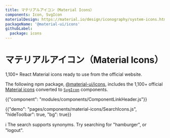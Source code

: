 ```yaml
---
title: マテリアルアイコン（Material Icons）
components: Icon, SvgIcon
materialDesign: https://material.io/design/iconography/system-icons.html
packageName: '@material-ui/icons'
githubLabel:
  package: icons
---
```


# マテリアルアイコン（Material Icons）

<p class="description">1,100+ React Material icons ready to use from the official website.</p>

The following npm package, [@material-ui/icons](https://www.npmjs.com/package/@material-ui/icons), includes the 1,100+ official [Material icons](https://material.io/tools/icons/?style=baseline) converted to [`SvgIcon`](/api/svg-icon/) components.

{{"component": "modules/components/ComponentLinkHeader.js"}}

{{"demo": "pages/components/material-icons/SearchIcons.js", "hideToolbar": true, "bg": true}}

ℹ️ The search supports synonyms. Try searching for "hamburger", or "logout".

